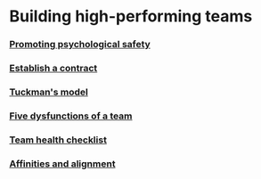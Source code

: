 # Building high-performing teams

### [Promoting psychological safety](psychological_safety.md)

### [Establish a contract](team_contract.md)

### [Tuckman's model](tuckman_model.md)

### [Five dysfunctions of a team](five_dysfunctions.md)

### [Team health checklist](team_health_checklist.md)

### [Affinities and alignment](affinities.md)